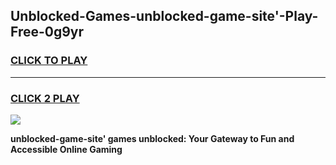 
## Unblocked-Games-unblocked-game-site'-Play-Free-0g9yr
<h3>
<a href="https://premium76.site?title=unblocked-game-site'&ref=20A">CLICK TO PLAY</a></h3>
<hr>

<h3>
<a href="https://premium76.site?title=unblocked-game-site'&ref=20A">CLICK 2 PLAY</a>
  
</h3>

<a href="https://premium76.site?title=unblocked-game-site'&ref=20A"><img src="https://clearcache.store/games.png"></a>


**unblocked-game-site' games unblocked: Your Gateway to Fun and Accessible Online Gaming**
